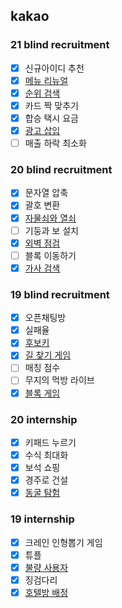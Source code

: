 <h2>kakao</h2>

<h3>21 blind recruitment</h3>

- [x] 신규아이디 추천
- [x] [메뉴 리뉴얼](https://github.com/evelyn82/kakao-PS/blob/main/21%20blind/menu%20renewal.md)
- [x] [순위 검색](https://github.com/evelyn82/kakao-PS/blob/main/21%20blind/rank%20search.md)
- [x] 카드 짝 맞추기
- [x] 합승 택시 요금
- [x] [광고 삽입](https://github.com/evelyn82/kakao-PS/blob/main/21%20blind/Ad%20insertion.md)
- [ ] 매출 하락 최소화

<h3>20 blind recruitment</h3>

- [x] 문자열 압축
- [x] 괄호 변환
- [x] [자물쇠와 열쇠](https://github.com/evelyn82/kakao-PS/blob/main/20%20blind/lock%20and%20key.md)
- [ ] 기둥과 보 설치
- [x] [외벽 점검](https://github.com/evelyn82/kakao-PS/blob/main/20%20blind/outer%20wall%20check.md)
- [ ] 블록 이동하기
- [x] [가사 검색](https://github.com/evelyn82/kakao-PS/blob/main/20%20blind/Lyrics%20search.md)

<h3>19 blind recruitment</h3>

- [x] 오픈채팅방
- [x] 실패율
- [x] [후보키](https://github.com/evelyn82/kakao-PS/blob/main/19%20blind/candidate%20key.md)
- [x] [길 찾기 게임](https://github.com/evelyn82/kakao-PS/blob/main/19%20blind/get%20directions.md)
- [ ] 매칭 점수
- [ ] 무지의 먹방 라이브
- [x] [블록 게임](https://github.com/evelyn82/kakao-PS/blob/main/19%20blind/block%20game.md)

<h3>20 internship</h3>

- [x] 키패드 누르기
- [x] 수식 최대화
- [x] 보석 쇼핑
- [x] 경주로 건설
- [x] [동굴 탐험](https://github.com/evelyn82/kakao-PS/blob/main/20%20intern/Cave%20exploration.md)

<h3>19 internship</h3>

- [x] 크레인 인형뽑기 게임
- [x] 튜플
- [x] [불량 사용자](https://github.com/evelyn82/kakao-PS/blob/main/19%20intern/Bad%20user.md)
- [x] 징검다리 
- [x] [호텔방 배정](https://github.com/evelyn82/kakao-PS/blob/main/19%20intern/hotel%20room%20assignment.md)
